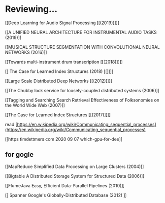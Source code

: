 # Reviewing...

[[Deep Learning for Audio Signal Processing [[(2019)]]]]

[[A UNIFIED NEURAL ARCHITECTURE FOR INSTRUMENTAL AUDIO TASKS (2019)]]

[[MUSICAL STRUCTURE SEGMENTATION WITH CONVOLUTIONAL NEURAL NETWORKS (2016)]]

[[Towards multi-instrument drum transcription [[(2018)]]]]

[[  The Case for Learned Index Structures (2018)  [[]]]]

[[Large Scale Distributed Deep Networks [[(2012)]]]]

[[The Chubby lock service for loosely-coupled distributed systems (2006)]]

[[Tagging and Searching  Search Retrieval Effectiveness of Folksonomies on the World Wide Web (2007)]]

[[The Case for Learned Index Structures [[(2017)]]]]

read [https://en.wikipedia.org/wiki/Communicating_sequential_processes](https://en.wikipedia.org/wiki/Communicating_sequential_processes)

[[https timdettmers com 2020 09 07 which-gpu-for-dee]]

## for gogle

[[MapReduce  Simplified Data Processing on Large Clusters (2004)]]

[[Bigtable  A Distributed Storage System for Structured Data (2006)]]

[[FlumeJava  Easy, Efficient Data-Parallel Pipelines (2010)]]

[[  Spanner  Google's Globally-Distributed Database (2012)  ]]